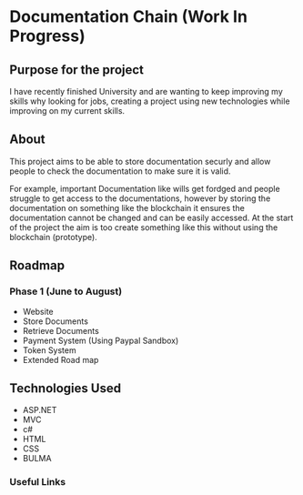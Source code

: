 # Documentation Chain (Work In Progress) 

## Purpose for the project 
I have recently finished University and are wanting to keep improving my skills why looking for jobs, creating a project using new technologies while improving on my current skills. 

## About 
This project aims to be able to store documentation securly and allow people to check the documentation to make sure it is valid. 

For example, important Documentation like wills get fordged and people struggle to get access to the documentations, however by storing the documentation on something like the blockchain it ensures the documentation cannot be changed and can be easily accessed. At the start of the project the aim is too create something like this without using the blockchain (prototype). 

## Roadmap 
### Phase 1 (June to August) 
- Website 
- Store Documents 
- Retrieve Documents 
- Payment System (Using Paypal Sandbox) 
- Token System 
- Extended Road map 

## Technologies Used 
- ASP.NET 
- MVC 
- c# 
- HTML 
- CSS
- BULMA

### Useful Links 

